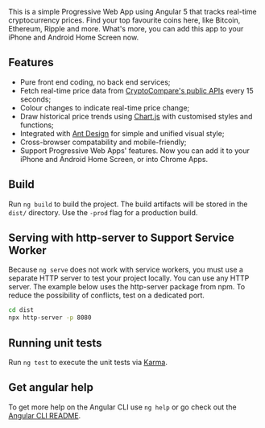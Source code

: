 
This is a simple Progressive Web App using Angular 5 that tracks real-time cryptocurrency prices. Find your top favourite coins here, like Bitcoin, Ethereum, Ripple and more. What's more, you can add this app to your iPhone and Android Home Screen now.

## Features

* Pure front end coding, no back end services;
* Fetch real-time price data from [CryptoCompare's public APIs](https://www.cryptocompare.com/api/) every 15 seconds;
* Colour changes to indicate real-time price change;
* Draw historical price trends using [Chart.js](http://www.chartjs.org/) with customised styles and functions;
* Integrated with [Ant Design](https://ng.ant.design/) for simple and unified visual style;
* Cross-browser compatability and mobile-friendly;
* Support Progressive Web Apps' features. Now you can add it to your iPhone and Android Home Screen, or into Chrome Apps.


## Build

Run `ng build` to build the project. The build artifacts will be stored in the `dist/` directory. Use the `-prod` flag for a production build.

## Serving with http-server to Support Service Worker

Because `ng serve` does not work with service workers, you must use a separate HTTP server to test your project locally. You can use any HTTP server. The example below uses the http-server package from npm. To reduce the possibility of conflicts, test on a dedicated port.

```bash
cd dist
npx http-server -p 8080
```

## Running unit tests

Run `ng test` to execute the unit tests via [Karma](https://karma-runner.github.io).

## Get angular help

To get more help on the Angular CLI use `ng help` or go check out the [Angular CLI README](https://github.com/angular/angular-cli/blob/master/README.md).
